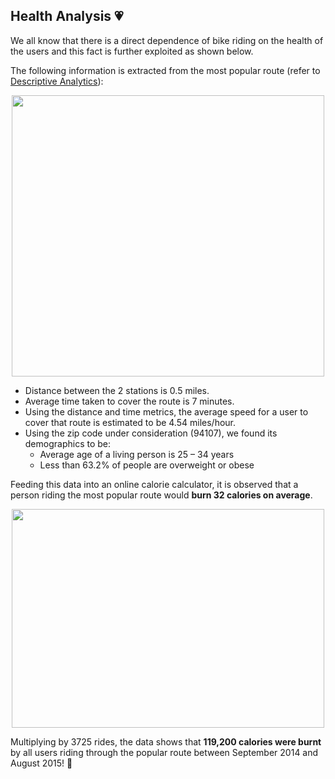 ## Health Analysis :heartpulse:

We all know that there is a direct dependence of bike riding on the health of the users and this fact is further exploited as shown below. 

The following information is extracted from the most popular route (refer to [Descriptive Analytics](2-descriptive-analytics.md#Station-and-Route-Information)):

<p align="center">
<img src="https://i.imgur.com/VcqKnCL.png" width="500" height="450">
</p>

- Distance between the 2 stations is 0.5 miles.
- Average time taken to cover the route is 7 minutes.
- Using the distance and time metrics, the average speed for a user to cover that route is estimated to be 4.54 miles/hour. 
- Using the zip code under consideration (94107), we found its demographics to be: 
    - Average age of a living person is 25 – 34 years
    - Less than 63.2% of people are overweight or obese

Feeding this data into an online calorie calculator, it is observed that a person riding the most popular route would **burn 32 calories on average**. 

<p align="center">
<img src="https://i.imgur.com/VtNmOAF.png" width="500" height="350">
</p>

Multiplying by 3725 rides, the data shows that **119,200 calories were burnt** by all users riding through the popular route between September 2014 and August 2015! :muscle:
